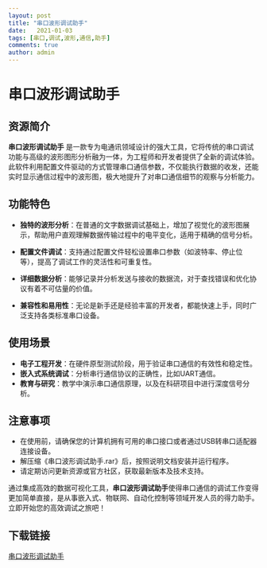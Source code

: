 ```yaml
---
layout: post
title: "串口波形调试助手"
date:   2021-01-03
tags: [串口,调试,波形,通信,助手]
comments: true
author: admin
---
```

# 串口波形调试助手

## 资源简介

**串口波形调试助手** 是一款专为电通讯领域设计的强大工具，它将传统的串口调试功能与高级的波形图形分析融为一体，为工程师和开发者提供了全新的调试体验。此软件利用配置文件驱动的方式管理串口通信参数，不仅能执行数据的收发，还能实时显示通信过程中的波形图，极大地提升了对串口通信细节的观察与分析能力。

## 功能特色

- **独特的波形分析**：在普通的文字数据调试基础上，增加了视觉化的波形图展示，帮助用户直观理解数据传输过程中的电平变化，适用于精确的信号分析。
  
- **配置文件调试**：支持通过配置文件轻松设置串口参数（如波特率、停止位等），提高了调试工作的灵活性和可重复性。

- **详细数据分析**：能够记录并分析发送与接收的数据流，对于查找错误和优化协议有着不可估量的价值。

- **兼容性和易用性**：无论是新手还是经验丰富的开发者，都能快速上手，同时广泛支持各类标准串口设备。

## 使用场景

- **电子工程开发**：在硬件原型测试阶段，用于验证串口通信的有效性和稳定性。
- **嵌入式系统调试**：分析串行通信协议的正确性，比如UART通信。
- **教育与研究**：教学中演示串口通信原理，以及在科研项目中进行深度信号分析。

## 注意事项

- 在使用前，请确保您的计算机拥有可用的串口接口或者通过USB转串口适配器连接设备。
- 解压缩《串口波形调试助手.rar》后，按照说明文档安装并运行程序。
- 请定期访问更新资源或官方社区，获取最新版本及技术支持。

通过集成高效的数据可视化工具，**串口波形调试助手**使得串口通信的调试工作变得更加简单直接，是从事嵌入式、物联网、自动化控制等领域开发人员的得力助手。立即开始您的高效调试之旅吧！

## 下载链接

[串口波形调试助手](https://pan.quark.cn/s/ac060305942e)